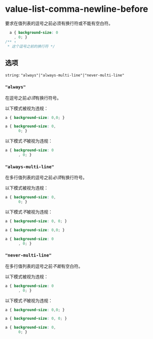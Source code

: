 # value-list-comma-newline-before

要求在值列表的逗号之前必须有换行符或不能有空白符。

```css
  a { background-size: 0
    , 0; }
/** ↑
 * 这个逗号之前的换行符 */
```

## 选项

`string`: `"always"|"always-multi-line"|"never-multi-line"`

### `"always"`

在逗号之前*必须*有换行符号。

以下模式被视为违规：

```css
a { background-size: 0,0; }
```

```css
a { background-size: 0,
      0; }
```

以下模式*不*被视为违规：

```css
a { background-size: 0
      , 0; }
```

### `"always-multi-line"`

在多行值列表的逗号之前*必须*有换行符号。

以下模式被视为违规：

```css
a { background-size: 0,
      0; }
```

以下模式*不*被视为违规：

```css
a { background-size: 0, 0; }
```

```css
a { background-size: 0,0; }
```

```css
a { background-size: 0
      , 0; }
```

### `"never-multi-line"`

在多行值列表的逗号之前*不能*有空白符。

以下模式被视为违规：

```css
a { background-size: 0
      , 0; }
```

以下模式*不*被视为违规：

```css
a { background-size: 0,0; }
```

```css
a { background-size: 0, 0; }
```

```css
a { background-size: 0,
      0; }
```

